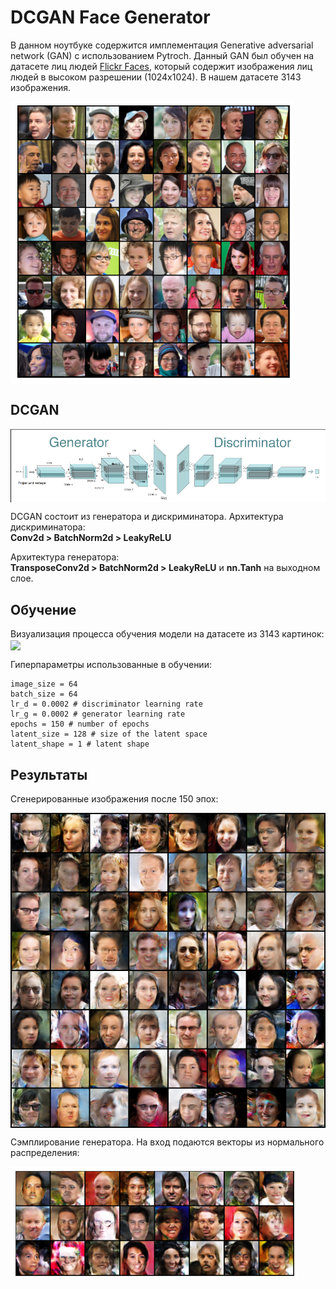 # DCGAN Face Generator

В данном ноутбуке содержится имплементация Generative adversarial network (GAN) с использованием Pytroch. Данный GAN был обучен на датасете лиц людей [Flickr Faces](https://github.com/NVlabs/ffhq-dataset), который содержит изображения лиц людей в высоком разрешении (1024х1024). В нашем датасете 3143 изображения.

<img src="assets/dataset_batch.png" align="center">

## DCGAN
<img src="assets/GAN.png" align="center">

DCGAN состоит из генератора и дискриминатора.
Архитектура дискриминатора:
<br>
**Conv2d > BatchNorm2d > LeakyReLU**
<br>

Архитектура генератора:
<br>
**TransposeConv2d > BatchNorm2d > LeakyReLU** и **nn.Tanh** на выходном слое.
<br>

## Обучение
Визуализация процесса обучения модели на датасете из 3143 картинок:
<img src="assets/training.gif" align="center">

Гиперпараметры использованные в обучении:
	
	image_size = 64
	batch_size = 64
	lr_d = 0.0002 # discriminator learning rate
	lr_g = 0.0002 # generator learning rate
	epochs = 150 # number of epochs
	latent_size = 128 # size of the latent space
	latent_shape = 1 # latent shape

## Результаты

Cгенерированные изображения после 150 эпох:

<img src="assets/generated-images-0150.png" align="center">

Сэмплирование генератора. На вход подаются векторы из нормального распределения:

<img src="assets/gen_sampling.png" align="center">
